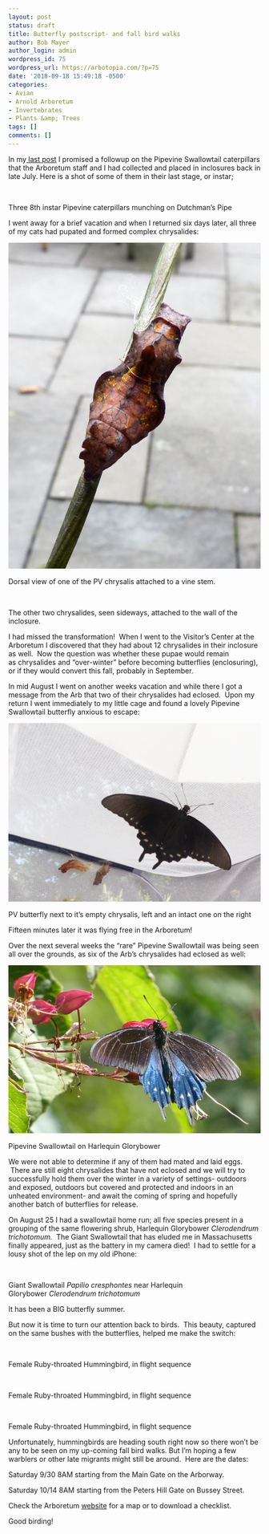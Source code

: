 ```yaml
---
layout: post
status: draft
title: Butterfly postscript- and fall bird walks
author: Bob Mayer
author_login: admin
wordpress_id: 75
wordpress_url: https://arbotopia.com/?p=75
date: '2018-09-18 15:49:18 -0500'
categories:
- Avian
- Arnold Arboretum
- Invertebrates
- Plants &amp; Trees
tags: []
comments: []
---
```


<p>In my<a href="http://www.arbotopia.com/how-rare-is-rare-a-butterfly-tale/">&nbsp;last post</a>&nbsp;I promised a followup on the Pipevine Swallowtail caterpillars that the Arboretum staff and I had collected and placed in inclosures back in late July. Here is a shot of some of them&nbsp;in their last stage, or instar;</p>


<p><!-- wp:image {"id":1497} --></p>
 <img src="/images/2017/09/P1170445.jpg" alt="" class="wp-image-1497"/>





<p>Three 8th instar Pipevine caterpillars munching on Dutchman&rsquo;s Pipe</p>





<p>I went away for a brief vacation and when I returned six&nbsp;days later, all three of my cats had pupated and formed complex&nbsp;chrysalides:</p>


<p><!-- wp:image {"id":1498} --></p>
 <img src="/images/2017/09/P1170608.jpg" alt="" class="wp-image-1498"/>





<p>Dorsal view of one of the PV chrysalis attached to a vine stem.</p>


<p><!-- wp:image {"id":1499} --></p>
 <img src="/images/2017/09/P1170614.jpg" alt="" class="wp-image-1499"/>





<p>The other two chrysalides, seen sideways, attached to the wall of the inclosure.</p>





<p>I had missed the transformation! &nbsp;When I went to the Visitor&rsquo;s Center at the Arboretum I discovered that they had about 12&nbsp;chrysalides in their inclosure as well. &nbsp;Now the question was whether these pupae would remain as&nbsp;chrysalides and &ldquo;over-winter&rdquo; before becoming butterflies (enclosuring), or if they would convert this fall, probably in September.</p>





<p>In mid August I went on another weeks vacation and while there I got a message from the Arb that two of their&nbsp;chrysalides had eclosed.&nbsp; Upon my return I went immediately to my little cage and found a lovely Pipevine Swallowtail butterfly anxious to&nbsp;escape:</p>


<p><!-- wp:image {"id":1500} --></p>
 <img src="/images/2017/09/Pipevine-Swallowtail.jpg" alt="" class="wp-image-1500"/>





<p>PV butterfly next to it&rsquo;s empty chrysalis, left and an intact one on the right</p>





<p>Fifteen minutes later it was flying free in the Arboretum!</p>





<p>Over the next several weeks the &ldquo;rare&rdquo; Pipevine Swallowtail was being seen all over the grounds, as six of the Arb&rsquo;s&nbsp;chrysalides had eclosed as well:</p>


<p><!-- wp:image {"id":1501} --></p>
 <img src="/images/2017/09/P1180389.jpg" alt="" class="wp-image-1501"/>





<p>Pipevine Swallowtail on Harlequin Glorybower</p>





<p>We were not able to determine if any of them had mated and laid eggs. &nbsp;There are still eight&nbsp;chrysalides that have not eclosed and we will try to successfully hold them over the winter in a variety of settings- outdoors and exposed, outdoors but covered and protected and indoors in an unheated environment- and await the coming of spring and hopefully another batch of butterflies&nbsp;for release.</p>





<p>On August 25 I had a swallowtail&nbsp;home run; all five species present in a grouping of the same flowering shrub,&nbsp;Harlequin Glorybower&nbsp;<em>Clerodendrum trichotomum. &nbsp;</em>The Giant Swallowtail that has eluded me in Massachusetts finally appeared, just as&nbsp;the battery in my camera died! &nbsp;I had to settle for a lousy shot of the lep on my old iPhone:</p>


<p><!-- wp:image {"id":1502} --></p>
 <img src="/images/2017/09/IMG_4019.jpg" alt="" class="wp-image-1502"/>





<p>Giant Swallowtail&nbsp;<em>Papilio cresphontes</em>&nbsp;near Harlequin Glorybower&nbsp;<em>Clerodendrum trichotomum</em></p>





<p>It has been a BIG butterfly summer.</p>





<p>But now it is time to turn our attention back to birds. &nbsp;This beauty, captured on the same bushes with&nbsp;the butterflies, helped me make the switch:</p>


<p><!-- wp:image {"id":1503} --></p>
 <img src="/images/2017/09/P1000159.jpg" alt="" class="wp-image-1503"/>





<p>Female Ruby-throated Hummingbird, in flight sequence</p>


<p><!-- wp:image {"id":1504} --></p>
 <img src="/images/2017/09/P1000160.jpg" alt="" class="wp-image-1504"/>





<p>Female Ruby-throated Hummingbird, in flight sequence</p>


<p><!-- wp:image {"id":1505} --></p>
 <img src="/images/2017/09/P1000161.jpg" alt="" class="wp-image-1505"/>





<p>Female Ruby-throated Hummingbird, in flight sequence</p>





<p>Unfortunately,&nbsp;hummingbirds&nbsp;are heading south right now so there won&rsquo;t be any to be seen on my up-coming fall bird walks. But I&rsquo;m hoping a few warblers or&nbsp;other late migrants might still be around. &nbsp;Here are the dates:</p>





<p>Saturday 9/30 8AM starting from&nbsp;the Main Gate on the Arborway.</p>





<p>Saturday 10/14 8AM starting from&nbsp;the Peters Hill Gate on Bussey Street.</p>





<p>Check the Arboretum&nbsp;<a href="https://web.archive.org/web/20171004090603/https://www.arboretum.harvard.edu/">website</a>&nbsp;for a map&nbsp;or to download a checklist.</p>





<p>Good birding!<br></p>
